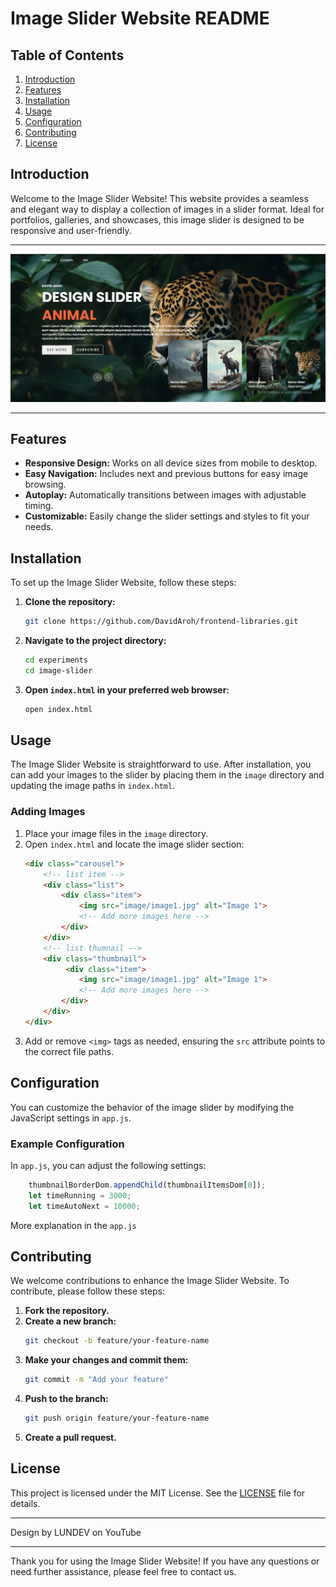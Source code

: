 # Image Slider Website README

## Table of Contents
1. [Introduction](#introduction)
2. [Features](#features)
3. [Installation](#installation)
4. [Usage](#usage)
5. [Configuration](#configuration)
6. [Contributing](#contributing)
7. [License](#license)

## Introduction
Welcome to the Image Slider Website! This website provides a seamless and elegant way to display a collection of images in a slider format. Ideal for portfolios, galleries, and showcases, this image slider is designed to be responsive and user-friendly.

---

![alt text](image/Screenshot_8.png)

---

## Features
- **Responsive Design:** Works on all device sizes from mobile to desktop.
- **Easy Navigation:** Includes next and previous buttons for easy image browsing.
- **Autoplay:** Automatically transitions between images with adjustable timing.
- **Customizable:** Easily change the slider settings and styles to fit your needs.

## Installation
To set up the Image Slider Website, follow these steps:

1. **Clone the repository:**
    ```bash
    git clone https://github.com/DavidAroh/frontend-libraries.git
    ```

2. **Navigate to the project directory:**
    ```bash
    cd experiments
    cd image-slider
    ```

3. **Open `index.html` in your preferred web browser:**
    ```bash
    open index.html
    ```

## Usage
The Image Slider Website is straightforward to use. After installation, you can add your images to the slider by placing them in the `image` directory and updating the image paths in `index.html`.

### Adding Images
1. Place your image files in the `image` directory.
2. Open `index.html` and locate the image slider section:
    ```html
    <div class="carousel">
        <!-- list item -->
        <div class="list">
            <div class="item">
                <img src="image/image1.jpg" alt="Image 1">
                <!-- Add more images here -->
            </div>
        </div>
        <!-- list thumnail -->
        <div class="thumbnail">
             <div class="item">
                <img src="image/image1.jpg" alt="Image 1">
                <!-- Add more images here -->
            </div>
        </div>
    </div>
    ```
3. Add or remove `<img>` tags as needed, ensuring the `src` attribute points to the correct file paths.

## Configuration
You can customize the behavior of the image slider by modifying the JavaScript settings in `app.js`.

### Example Configuration
In `app.js`, you can adjust the following settings:
```javascript
    thumbnailBorderDom.appendChild(thumbnailItemsDom[0]);
    let timeRunning = 3000;
    let timeAutoNext = 10000;
```
More explanation in the `app.js`

## Contributing
We welcome contributions to enhance the Image Slider Website. To contribute, please follow these steps:

1. **Fork the repository.**
2. **Create a new branch:**
    ```bash
    git checkout -b feature/your-feature-name
    ```
3. **Make your changes and commit them:**
    ```bash
    git commit -m "Add your feature"
    ```
4. **Push to the branch:**
    ```bash
    git push origin feature/your-feature-name
    ```
5. **Create a pull request.**

## License
This project is licensed under the MIT License. See the [LICENSE](LICENSE) file for details.

---
Design by LUNDEV on YouTube

---
Thank you for using the Image Slider Website! If you have any questions or need further assistance, please feel free to contact us.